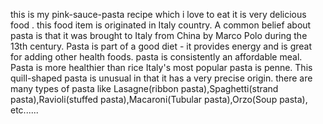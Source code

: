 this is my pink-sauce-pasta recipe which i love to eat it is very delicious food .
this food item is originated in Italy country.
A common belief about pasta is that it was brought to Italy from China by Marco Polo during the 13th century.
Pasta is part of a good diet - it provides energy and is great for adding other health foods.
pasta is consistently an affordable meal.
Pasta is more healthier than rice
Italy's most popular pasta is penne. This quill-shaped pasta is unusual in that it has a very precise origin.
there are many types of pasta like Lasagne(ribbon pasta),Spaghetti(strand pasta),Ravioli(stuffed pasta),Macaroni(Tubular pasta),Orzo(Soup pasta), etc......